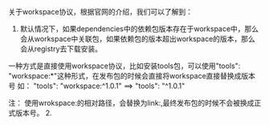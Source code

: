关于workspace协议，根据官网的介绍，我们可以了解到：
1. 默认情况下，如果dependencies中的依赖包版本存在于workspace中，那么会从workspace中关联包，如果依赖包的版本超出workspace的版本，那么会从registry去下载安装。

一种方式是直接使用workspace协议，比如安装tools包，可以使用"tools": "workspace:*"这种形式，在发布包的时候会直接将workspace直接替换成版本号 如： "tools": "workspace:^1.0.1" ==> "tools": "^1.0.1"

注： 使用wrokspace:的相对路径，会替换为link:,最终发布包的时候不会被换成正式版本号。
2. 

